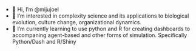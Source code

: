 - 👋 Hi, I’m @mijujoel
- 👀 I’m interested in complexity science and its applications to biological evolution, culture change, organizational dynamics.  
- 🌱 I’m currently learning to use python and R for creating dashboards to accompaning agent-based and other forms of simulation.  Specifically Python/Dash and R/Shiny
